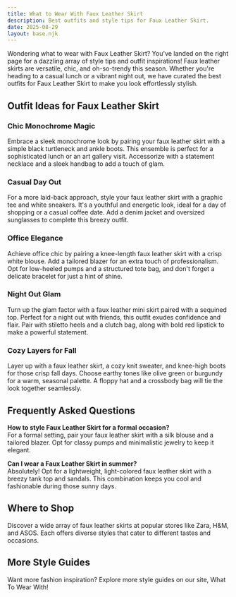 ```yaml
---  
title: What to Wear With Faux Leather Skirt  
description: Best outfits and style tips for Faux Leather Skirt.  
date: 2025-08-29  
layout: base.njk  
---  
```


Wondering what to wear with Faux Leather Skirt? You've landed on the right page for a dazzling array of style tips and outfit inspirations! Faux leather skirts are versatile, chic, and oh-so-trendy this season. Whether you're heading to a casual lunch or a vibrant night out, we have curated the best outfits for Faux Leather Skirt to make you look effortlessly stylish.

## Outfit Ideas for Faux Leather Skirt

### Chic Monochrome Magic
Embrace a sleek monochrome look by pairing your faux leather skirt with a simple black turtleneck and ankle boots. This ensemble is perfect for a sophisticated lunch or an art gallery visit. Accessorize with a statement necklace and a sleek handbag to add a touch of glam.

### Casual Day Out
For a more laid-back approach, style your faux leather skirt with a graphic tee and white sneakers. It's a youthful and energetic look, ideal for a day of shopping or a casual coffee date. Add a denim jacket and oversized sunglasses to complete this breezy outfit.

### Office Elegance
Achieve office chic by pairing a knee-length faux leather skirt with a crisp white blouse. Add a tailored blazer for an extra touch of professionalism. Opt for low-heeled pumps and a structured tote bag, and don't forget a delicate bracelet for just a hint of shine.

### Night Out Glam
Turn up the glam factor with a faux leather mini skirt paired with a sequined top. Perfect for a night out with friends, this outfit exudes confidence and flair. Pair with stiletto heels and a clutch bag, along with bold red lipstick to make a powerful statement.

### Cozy Layers for Fall
Layer up with a faux leather skirt, a cozy knit sweater, and knee-high boots for those crisp fall days. Choose earthy tones like olive green or burgundy for a warm, seasonal palette. A floppy hat and a crossbody bag will tie the look together seamlessly.

## Frequently Asked Questions

**How to style Faux Leather Skirt for a formal occasion?**  
For a formal setting, pair your faux leather skirt with a silk blouse and a tailored blazer. Opt for classy pumps and minimalistic jewelry to keep it elegant.

**Can I wear a Faux Leather Skirt in summer?**  
Absolutely! Opt for a lightweight, light-colored faux leather skirt with a breezy tank top and sandals. This combination keeps you cool and fashionable during those sunny days.

## Where to Shop

Discover a wide array of faux leather skirts at popular stores like Zara, H&M, and ASOS. Each offers diverse styles that cater to different tastes and occasions.

## More Style Guides

Want more fashion inspiration? Explore more style guides on our site, What To Wear With!